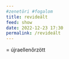 ```yaml
---
#zenetöri #fogalom
title: revideált
feed: show
date: 2022-12-23 17:30
permalink: /revideált
---
```


= újraellenőrzött